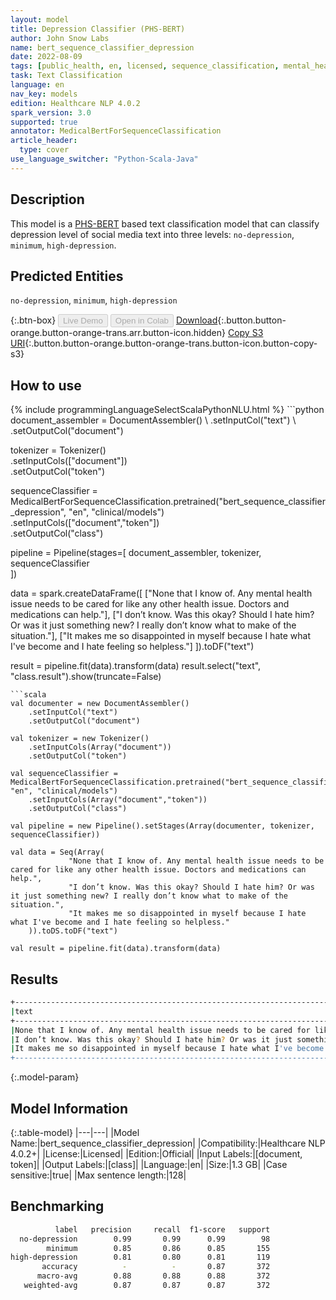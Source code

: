 ```yaml
---
layout: model
title: Depression Classifier (PHS-BERT)
author: John Snow Labs
name: bert_sequence_classifier_depression
date: 2022-08-09
tags: [public_health, en, licensed, sequence_classification, mental_health, depression]
task: Text Classification
language: en
nav_key: models
edition: Healthcare NLP 4.0.2
spark_version: 3.0
supported: true
annotator: MedicalBertForSequenceClassification
article_header:
  type: cover
use_language_switcher: "Python-Scala-Java"
---
```


## Description

This model is a [PHS-BERT](https://arxiv.org/abs/2204.04521) based text classification model that can classify depression level of social media text into three levels: `no-depression`, `minimum`, `high-depression`.

## Predicted Entities

`no-depression`, `minimum`, `high-depression`

{:.btn-box}
<button class="button button-orange" disabled>Live Demo</button>
<button class="button button-orange" disabled>Open in Colab</button>
[Download](https://s3.amazonaws.com/auxdata.johnsnowlabs.com/clinical/models/bert_sequence_classifier_depression_en_4.0.2_3.0_1660043784879.zip){:.button.button-orange.button-orange-trans.arr.button-icon.hidden}
[Copy S3 URI](s3://auxdata.johnsnowlabs.com/clinical/models/bert_sequence_classifier_depression_en_4.0.2_3.0_1660043784879.zip){:.button.button-orange.button-orange-trans.button-icon.button-copy-s3}

## How to use



<div class="tabs-box" markdown="1">
{% include programmingLanguageSelectScalaPythonNLU.html %}
```python
document_assembler = DocumentAssembler() \
    .setInputCol("text") \
    .setOutputCol("document")

tokenizer = Tokenizer() \
    .setInputCols(["document"]) \
    .setOutputCol("token")

sequenceClassifier = MedicalBertForSequenceClassification.pretrained("bert_sequence_classifier_depression", "en", "clinical/models")\
    .setInputCols(["document","token"])\
    .setOutputCol("class")

pipeline = Pipeline(stages=[
    document_assembler, 
    tokenizer,
    sequenceClassifier    
])

data = spark.createDataFrame([
             ["None that I know of. Any mental health issue needs to be cared for like any other health issue. Doctors and medications can help."], 
             ["I don’t know. Was this okay? Should I hate him? Or was it just something new? I really don’t know what to make of the situation."], 
             ["It makes me so disappointed in myself because I hate what I've become and I hate feeling so helpless."]
    ]).toDF("text")

result = pipeline.fit(data).transform(data)
result.select("text", "class.result").show(truncate=False)
```
```scala
val documenter = new DocumentAssembler() 
    .setInputCol("text") 
    .setOutputCol("document")

val tokenizer = new Tokenizer()
    .setInputCols(Array("document"))
    .setOutputCol("token")

val sequenceClassifier = MedicalBertForSequenceClassification.pretrained("bert_sequence_classifier_depression", "en", "clinical/models")
    .setInputCols(Array("document","token"))
    .setOutputCol("class")

val pipeline = new Pipeline().setStages(Array(documenter, tokenizer, sequenceClassifier))

val data = Seq(Array(
             "None that I know of. Any mental health issue needs to be cared for like any other health issue. Doctors and medications can help.", 
             "I don’t know. Was this okay? Should I hate him? Or was it just something new? I really don’t know what to make of the situation.", 
             "It makes me so disappointed in myself because I hate what I've become and I hate feeling so helpless."
    )).toDS.toDF("text")

val result = pipeline.fit(data).transform(data)
```
</div>

## Results

```bash
+---------------------------------------------------------------------------------------------------------------------------------+-----------------+
|text                                                                                                                             |result           |
+---------------------------------------------------------------------------------------------------------------------------------+-----------------+
|None that I know of. Any mental health issue needs to be cared for like any other health issue. Doctors and medications can help.|[no-depression]  |
|I don’t know. Was this okay? Should I hate him? Or was it just something new? I really don’t know what to make of the situation. |[minimum]        |
|It makes me so disappointed in myself because I hate what I've become and I hate feeling so helpless.                            |[high-depression]|
+---------------------------------------------------------------------------------------------------------------------------------+-----------------+
```

{:.model-param}
## Model Information

{:.table-model}
|---|---|
|Model Name:|bert_sequence_classifier_depression|
|Compatibility:|Healthcare NLP 4.0.2+|
|License:|Licensed|
|Edition:|Official|
|Input Labels:|[document, token]|
|Output Labels:|[class]|
|Language:|en|
|Size:|1.3 GB|
|Case sensitive:|true|
|Max sentence length:|128|

## Benchmarking

```bash
          label   precision     recall  f1-score   support
  no-depression        0.99       0.99      0.99        98
        minimum        0.85       0.86      0.85       155
high-depression        0.81       0.80      0.81       119
       accuracy          -          -       0.87       372
      macro-avg        0.88       0.88      0.88       372
   weighted-avg        0.87       0.87      0.87       372
```